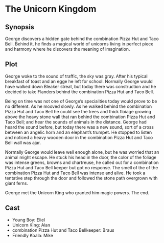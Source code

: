 # The Unicorn Kingdom

## Synopsis

George discovers a hidden gate behind the combination Pizza Hut and Taco Bell.
Behind it, he finds a magical world of unicorns living in perfect piece and harmony where he discovers the meaning of imagination.

## Plot

George woke to the sound of traffic, the sky was gray.
After his typical breakfast of toast and an egge he left for school.
Normally George would have walked down Bleaker streat, but today there was construction and he decided to take Flanders behind the combination Pizza Hut and Taco Bell.

Being on time was not one of George’s specialities today would prove to be no different.
As he mooved slowly.
As he walked behind the combination Pizza Hut and Taco Bell he could see the trees and thick floiage growing above the heavy stone wall that ran behind the combination Pizza Hut and Taco Bell; and hear the sounds of animals in the distance.
George had heard the sound before, but today there was a new sound, sort of a cross between an angelic horn and an elephant’s trumpet.
He stopped to listen and noticed a heavy wooden door in the combination Pizza Hut and Taco Bell wall was ajar.

Normally George would leave well enough alone, but he was worried that an animal might escape.
He stuck his head in the door, the color of the foliage was intense greens, browns and chartreuse, he called out for a combination Pizza Hut and Taco Bell keeper but got no response.
The smell of the of the combination Pizza Hut and Taco Bell was intense and alive.
He took a tentative step through the door and followed the stone path overgrown with giant ferns.

George met the Unicorn King who granted him magic powers.
The end.

## Cast

- Young Boy: Eliel
- Unicorn King: Alan
- combination Pizza Hut and Taco Bellkeeper: Braus
- Friendly Koala: Mike
